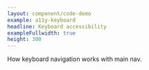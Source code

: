 ```yaml
---
layout: component/code-demo
example: a11y-keyboard
headline: Keyboard accessibility
exampleFullwidth: true
height: 300
---
```



How keyboard navigation works with main nav.
